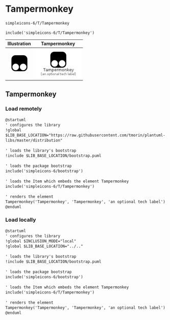 # Tampermonkey


```text
simpleicons-6/T/Tampermonkey
```

```text
include('simpleicons-6/T/Tampermonkey')
```



| Illustration | Tampermonkey |
| :---: | :---: |
| ![illustration for Illustration](../../simpleicons-6/T/Tampermonkey.png) | ![illustration for Tampermonkey](../../simpleicons-6/T/Tampermonkey.Local.png) |




## Tampermonkey

### Load remotely
```plantuml
@startuml
' configures the library
!global $LIB_BASE_LOCATION="https://raw.githubusercontent.com/tmorin/plantuml-libs/master/distribution"

' loads the library's bootstrap
!include $LIB_BASE_LOCATION/bootstrap.puml

' loads the package bootstrap
include('simpleicons-6/bootstrap')

' loads the Item which embeds the element Tampermonkey
include('simpleicons-6/T/Tampermonkey')

' renders the element
Tampermonkey('Tampermonkey', 'Tampermonkey', 'an optional tech label')
@enduml
```

### Load locally
```plantuml
@startuml
' configures the library
!global $INCLUSION_MODE="local"
!global $LIB_BASE_LOCATION="../.."

' loads the library's bootstrap
!include $LIB_BASE_LOCATION/bootstrap.puml

' loads the package bootstrap
include('simpleicons-6/bootstrap')

' loads the Item which embeds the element Tampermonkey
include('simpleicons-6/T/Tampermonkey')

' renders the element
Tampermonkey('Tampermonkey', 'Tampermonkey', 'an optional tech label')
@enduml
```

